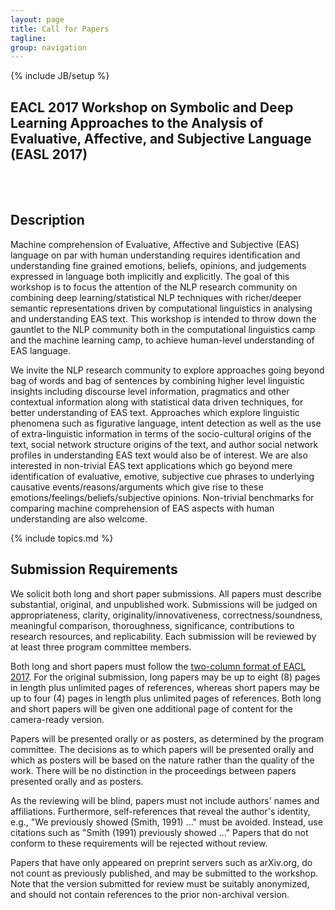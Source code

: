 ```yaml
---
layout: page
title: Call for Papers
tagline: 
group: navigation
---
```

{% include JB/setup %}

EACL 2017 Workshop on Symbolic and Deep Learning Approaches to the Analysis of Evaluative, Affective, and Subjective Language (EASL 2017)
---------------------------------------------------------------------------------------
<br/>
<br/>

## Description

Machine comprehension of Evaluative, Affective and Subjective (EAS) language on par with human understanding requires identification and understanding fine grained emotions, beliefs, opinions, and judgements expressed in language both implicitly and explicitly. The goal of this workshop is to focus the attention of the NLP research community on combining deep learning/statistical NLP techniques with richer/deeper semantic representations driven by computational linguistics in analysing and understanding EAS text.  This workshop is intended to throw down the gauntlet to the NLP community both in the computational linguistics camp and the machine learning camp, to achieve human-level understanding of EAS language.

We invite the NLP research community to explore approaches going beyond bag of words and bag of sentences by combining higher level linguistic insights including discourse level information, pragmatics and other contextual information along with statistical data driven techniques, for better understanding of EAS text.  Approaches which explore linguistic phenomena such as figurative language, intent detection as well as the use of extra-linguistic information in terms of the socio-cultural origins of the text, social network structure origins of the text, and author social network profiles in understanding EAS text would also be of interest. We are also interested in non-trivial EAS text applications which go beyond mere identification of evaluative, emotive, subjective cue phrases to underlying causative events/reasons/arguments which give rise to these emotions/feelings/beliefs/subjective opinions. Non-trivial benchmarks for comparing machine comprehension of EAS aspects with human understanding are also welcome. 

{% include topics.md %}

## Submission Requirements

We solicit both long and short paper submissions. All papers must describe substantial, original, and unpublished work. Submissions will be judged on appropriateness, clarity, originality/innovativeness, correctness/soundness, meaningful comparison, thoroughness, significance, contributions to research resources, and replicability. Each submission will be reviewed by at least three program committee members.

Both long and short papers must follow the [two-column format of EACL 2017](http://eacl2017.org/index.php/calls/call-for-papers). For the original submission, long papers may be up to eight (8) pages in length plus unlimited pages of references, whereas short papers may be up to four (4) pages in length plus unlimited pages of references. Both long and short papers will be given one additional page of content for the camera-ready version.

Papers will be presented orally or as posters, as determined by the program committee. The decisions as to which papers will be presented orally and which as posters will be based on the nature rather than the quality of the work. There will be no distinction in the proceedings between papers presented orally and as posters.

As the reviewing will be blind, papers must not include authors' names and affiliations. Furthermore, self-references that reveal the author's identity, e.g., "We previously showed (Smith, 1991) ..." must be avoided. Instead, use citations such as "Smith (1991) previously showed ..." Papers that do not conform to these requirements will be rejected without review.

Papers that have only appeared on preprint servers such as arXiv.org, do not count as previously published, and may be submitted to the workshop. Note that the version submitted for review must be suitably anonymized, and should not contain references to the prior non-archival version.


